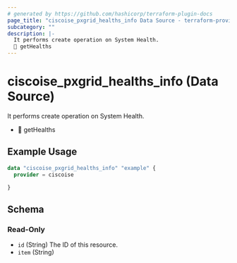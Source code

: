 ```yaml
---
# generated by https://github.com/hashicorp/terraform-plugin-docs
page_title: "ciscoise_pxgrid_healths_info Data Source - terraform-provider-ciscoise"
subcategory: ""
description: |-
  It performs create operation on System Health.
  🚧 getHealths
---
```


# ciscoise_pxgrid_healths_info (Data Source)

It performs create operation on System Health.

- 🚧 getHealths

## Example Usage

```terraform
data "ciscoise_pxgrid_healths_info" "example" {
  provider = ciscoise

}
```

<!-- schema generated by tfplugindocs -->
## Schema

### Read-Only

- `id` (String) The ID of this resource.
- `item` (String)


